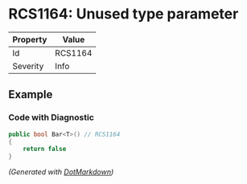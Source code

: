 # RCS1164: Unused type parameter

| Property | Value   |
| -------- | ------- |
| Id       | RCS1164 |
| Severity | Info    |

## Example

### Code with Diagnostic

```csharp
public bool Bar<T>() // RCS1164
{
    return false
}
```


*\(Generated with [DotMarkdown](http://github.com/JosefPihrt/DotMarkdown)\)*